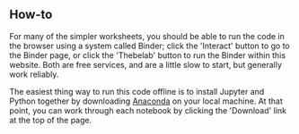 ## How-to 

For many of the simpler worksheets, you should be able to run the code in the browser using a system called Binder; click the 'Interact' button to go to the Binder page, or click the 'Thebelab' button to run the Binder within this website. Both are free services, and are a little slow to start, but generally work reliably. 

The easiest thing way to run this code offline is to install Jupyter and Python together by downloading [Anaconda](https://anaconda.com/distribution) on your local machine. At that point, you can work through each notebook by clicking the 'Download' link at the top of the page. 